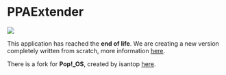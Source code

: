 # PPAExtender
![](https://i.imgur.com/m2WKCaR.png)

This application has reached the **end of life**.
We are creating a new version completely written from scratch, more information [here](https://github.com/linuxhubsubpixel/ppaextender).

There is a fork for **Pop!_OS**, created by isantop [here](https://github.com/pop-os/repoman).
